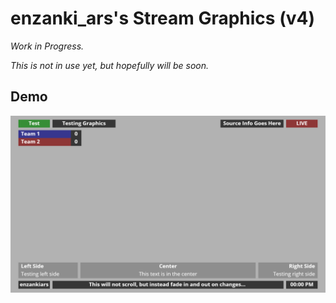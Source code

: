 # enzanki_ars's Stream Graphics (v4)

_Work in Progress._

_This is not in use yet, but hopefully will be soon._

## Demo

![alt text](https://raw.githubusercontent.com/enzanki-ars/stream-graphics/master/demo.png)

